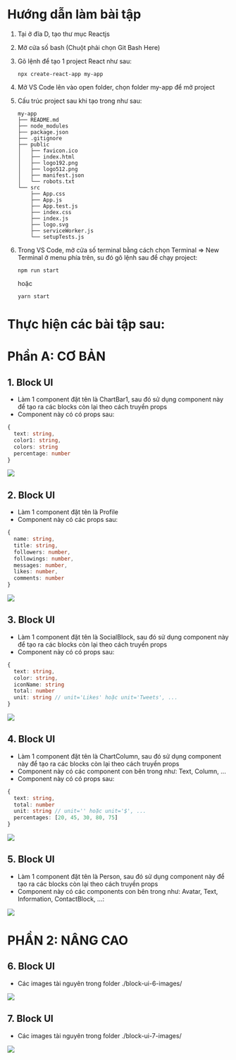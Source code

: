 # Hướng dẫn làm bài tập

1. Tại ở đĩa D, tạo thư mục Reactjs
2. Mở cửa số bash (Chuột phải chọn Git Bash Here)
3. Gõ lệnh để tạo 1 project React như sau:

   ```
   npx create-react-app my-app
   ```

4. Mở VS Code lên vào open folder, chọn folder my-app để mở project
5. Cấu trúc project sau khi tạo trong như sau:

   ```
   my-app
   ├── README.md
   ├── node_modules
   ├── package.json
   ├── .gitignore
   ├── public
   │   ├── favicon.ico
   │   ├── index.html
   │   ├── logo192.png
   │   ├── logo512.png
   │   ├── manifest.json
   │   └── robots.txt
   └── src
       ├── App.css
       ├── App.js
       ├── App.test.js
       ├── index.css
       ├── index.js
       ├── logo.svg
       ├── serviceWorker.js
       └── setupTests.js
   ```

6. Trong VS Code, mở cửa số terminal bằng cách chọn Terminal => New Terminal ở menu phía trên, su đó gõ lệnh sau để chạy project:

   ```
   npm run start
   ```

   hoặc

   ```
   yarn start
   ```

# Thực hiện các bài tập sau:

# Phần A: CƠ BẢN

## 1. Block UI

- Làm 1 component đặt tên là ChartBar1, sau đó sử dụng component này để tạo ra các blocks còn lại theo cách truyền props
- Component này có có props sau:

```ts
{
  text: string,
  color1: string,
  colors: string
  percentage: number
}
```

![](https://github.com/ngothanhtung/reactjs-tutorials/blob/master/3-Homeworks/Session01/block-ui-1.jpg?raw=true)

## 2. Block UI

- Làm 1 component đặt tên là Profile
- Component này có các props sau:

```ts
{
  name: string,
  title: string,
  followers: number,
  followings: number,
  messages: number,
  likes: number,
  comments: number
}
```

![](https://github.com/ngothanhtung/reactjs-tutorials/blob/master/3-Homeworks/Session01/block-ui-2.jpg?raw=true)

## 3. Block UI

- Làm 1 component đặt tên là SocialBlock, sau đó sử dụng component này để tạo ra các blocks còn lại theo cách truyền props
- Component này có có props sau:

```ts
{
  text: string,
  color: string,
  iconName: string
  total: number
  unit: string // unit='Likes' hoặc unit='Tweets', ...
}
```

![](https://github.com/ngothanhtung/reactjs-tutorials/blob/master/3-Homeworks/Session01/block-ui-3.jpg?raw=true)

## 4. Block UI

- Làm 1 component đặt tên là ChartColumn, sau đó sử dụng component này để tạo ra các blocks còn lại theo cách truyền props
- Component này có các component con bên trong như: Text, Column, ...
- Component này có có props sau:

```ts
{
  text: string,
  total: number
  unit: string // unit='' hoặc unit='$', ...
  percentages: [20, 45, 30, 80, 75]
}
```

![](https://github.com/ngothanhtung/reactjs-tutorials/blob/master/3-Homeworks/Session01/block-ui-4.jpg?raw=true)

## 5. Block UI

- Làm 1 component đặt tên là Person, sau đó sử dụng component này để tạo ra các blocks còn lại theo cách truyền props
- Component này có các components con bên trong như: Avatar, Text, Information, ContactBlock, ...:

![](https://github.com/ngothanhtung/reactjs-tutorials/blob/master/3-Homeworks/Session01/block-ui-5.jpg?raw=true)

# PHẦN 2: NÂNG CAO

## 6. Block UI

- Các images tài nguyên trong folder ./block-ui-6-images/

![](https://github.com/ngothanhtung/reactjs-tutorials/blob/master/3-Homeworks/Session01/block-ui-6.jpg?raw=true)

## 7. Block UI

- Các images tài nguyên trong folder ./block-ui-7-images/

![](https://github.com/ngothanhtung/reactjs-tutorials/blob/master/3-Homeworks/Session01/block-ui-7.jpg?raw=true)
